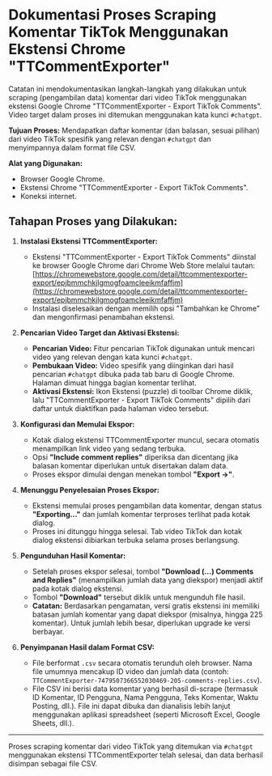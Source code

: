 # Dokumentasi Proses Scraping Komentar TikTok Menggunakan Ekstensi Chrome "TTCommentExporter"

Catatan ini mendokumentasikan langkah-langkah yang dilakukan untuk scraping (pengambilan data) komentar dari video TikTok menggunakan ekstensi Google Chrome "TTCommentExporter - Export TikTok Comments". Video target dalam proses ini ditemukan menggunakan kata kunci `#chatgpt`.

**Tujuan Proses:** Mendapatkan daftar komentar (dan balasan, sesuai pilihan) dari video TikTok spesifik yang relevan dengan `#chatgpt` dan menyimpannya dalam format file CSV.

**Alat yang Digunakan:**
*   Browser Google Chrome.
*   Ekstensi Chrome "TTCommentExporter - Export TikTok Comments".
*   Koneksi internet.

## Tahapan Proses yang Dilakukan:

1.  **Instalasi Ekstensi TTCommentExporter:**
    *   Ekstensi "TTCommentExporter - Export TikTok Comments" diinstal ke browser Google Chrome dari Chrome Web Store melalui tautan:
        [https://chromewebstore.google.com/detail/ttcommentexporter-export/epjbmmchkjlgmogfoamcleeikmfaffjm](https://chromewebstore.google.com/detail/ttcommentexporter-export/epjbmmchkjlgmogfoamcleeikmfaffjm)
    *   Instalasi diselesaikan dengan memilih opsi "Tambahkan ke Chrome" dan mengonfirmasi penambahan ekstensi.

2.  **Pencarian Video Target dan Aktivasi Ekstensi:**
    *   **Pencarian Video:** Fitur pencarian TikTok digunakan untuk mencari video yang relevan dengan kata kunci `#chatgpt`.
    *   **Pembukaan Video:** Video spesifik yang diinginkan dari hasil pencarian `#chatgpt` dibuka pada tab baru di Google Chrome. Halaman dimuat hingga bagian komentar terlihat.
    *   **Aktivasi Ekstensi:** Ikon Ekstensi (puzzle) di toolbar Chrome diklik, lalu "TTCommentExporter - Export TikTok Comments" dipilih dari daftar untuk diaktifkan pada halaman video tersebut.

3.  **Konfigurasi dan Memulai Ekspor:**
    *   Kotak dialog ekstensi TTCommentExporter muncul, secara otomatis menampilkan link video yang sedang terbuka.
    *   Opsi **"Include comment replies"** diperiksa dan dicentang jika balasan komentar diperlukan untuk disertakan dalam data.
    *   Proses ekspor dimulai dengan menekan tombol **"Export →"**.

4.  **Menunggu Penyelesaian Proses Ekspor:**
    *   Ekstensi memulai proses pengambilan data komentar, dengan status **"Exporting..."** dan jumlah komentar terproses terlihat pada kotak dialog.
    *   Proses ini ditunggu hingga selesai. Tab video TikTok dan kotak dialog ekstensi dibiarkan terbuka selama proses berlangsung.

5.  **Pengunduhan Hasil Komentar:**
    *   Setelah proses ekspor selesai, tombol **"Download (...) Comments and Replies"** (menampilkan jumlah data yang diekspor) menjadi aktif pada kotak dialog ekstensi.
    *   Tombol **"Download"** tersebut diklik untuk mengunduh file hasil.
    *   **Catatan:** Berdasarkan pengamatan, versi gratis ekstensi ini memiliki batasan jumlah komentar yang dapat diekspor (misalnya, hingga 225 komentar). Untuk jumlah lebih besar, diperlukan upgrade ke versi berbayar.

6.  **Penyimpanan Hasil dalam Format CSV:**
    *   File berformat `.csv` secara otomatis terunduh oleh browser. Nama file umumnya mencakup ID video dan jumlah data (contoh: `TTCommentExporter-7479507366552030469-205-comments-replies.csv`).
    *   File CSV ini berisi data komentar yang berhasil di-scrape (termasuk ID Komentar, ID Pengguna, Nama Pengguna, Teks Komentar, Waktu Posting, dll.). File ini dapat dibuka dan dianalisis lebih lanjut menggunakan aplikasi spreadsheet (seperti Microsoft Excel, Google Sheets, dll.).

---

Proses scraping komentar dari video TikTok yang ditemukan via `#chatgpt` menggunakan ekstensi TTCommentExporter telah selesai, dan data berhasil disimpan sebagai file CSV.
